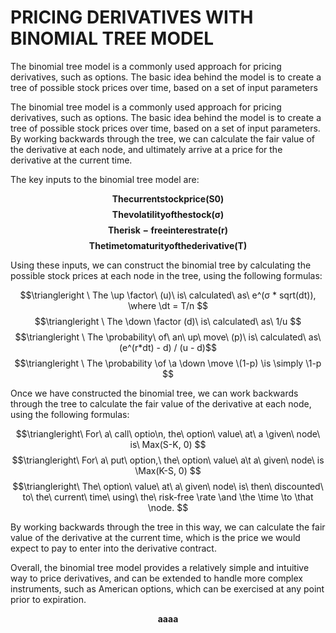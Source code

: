 # PRICING DERIVATIVES WITH BINOMIAL TREE MODEL
The binomial tree model is a commonly used approach for pricing derivatives, such as options. The basic idea behind the model is to create a tree of possible stock prices over time, based on a set of input parameters


The binomial tree model is a commonly used approach for pricing derivatives, such as options. The basic idea behind the model is to create a tree of possible stock prices over time, based on a set of input parameters. By working backwards through the tree, we can calculate the fair value of the derivative at each node, and ultimately arrive at a price for the derivative at the current time.

The key inputs to the binomial tree model are:

$$\boldsymbol{The current stock price (S0)}$$
$$\boldsymbol{The volatility of the stock (σ)}$$
$$\boldsymbol{The risk-free interest rate (r)}$$
$$\boldsymbol{The time to maturity of the derivative (T)}$$



Using these inputs, we can construct the binomial tree by calculating the possible stock prices at each node in the tree, using the following formulas:

$$\triangleright \ The \up  \factor\ (u)\ is\ calculated\ as\ e^(σ * sqrt(dt)), \where \dt = T/n $$
$$\triangleright \ The \down \factor (d)\ is\ calculated\ as\ 1/u $$
$$\triangleright \ The \probability\ of\ an\ up\ move\ (p)\ is\ calculated\ as\ (e^(r*dt) - d) / (u - d)$$
$$\triangleright \ The \probability \of \a \down \move \(1-p) \is \simply \1-p $$


Once we have constructed the binomial tree, we can work backwards through the tree to calculate the fair value of the derivative at each node, using the following formulas:

$$\triangleright\ For\ a\ call\ optio\n, the\ option\ value\ at\ a \given\ node\ is\ Max(S-K, 0) $$
$$\triangleright\ For\ a\ put\ option,\ the\ option\ value\ a\t a\ given\ node\ is \Max(K-S, 0) $$
$$\triangleright\ The\ option\ value\ at\ a\ given\ node\ is\ then\ discounted\ to\ the\ current\ time\ using\ the\ risk-free \rate \and \the \time \to \that \node. $$

By working backwards through the tree in this way, we can calculate the fair value of the derivative at the current time, which is the price we would expect to pay to enter into the derivative contract.

Overall, the binomial tree model provides a relatively simple and intuitive way to price derivatives, and can be extended to handle more complex instruments, such as American options, which can be exercised at any point prior to expiration.


$$\boldsymbol{aaaa}$$
